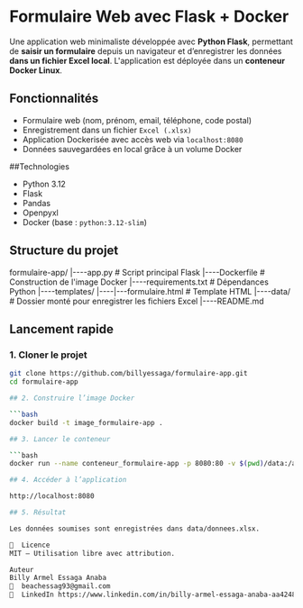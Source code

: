 #  Formulaire Web avec Flask + Docker

Une application web minimaliste développée avec **Python Flask**, permettant de **saisir un formulaire** depuis un navigateur et d’enregistrer les données **dans un fichier Excel local**. L'application est déployée dans un **conteneur Docker Linux**.

##  Fonctionnalités

- Formulaire web (nom, prénom, email, téléphone, code postal)
- Enregistrement dans un fichier `Excel (.xlsx)`
- Application Dockerisée avec accès web via `localhost:8080`
- Données sauvegardées en local grâce à un volume Docker

##Technologies

- Python 3.12
- Flask
- Pandas
- Openpyxl
- Docker (base : `python:3.12-slim`)

## Structure du projet

formulaire-app/
|----app.py # Script principal Flask
|----Dockerfile # Construction de l'image Docker
|----requirements.txt # Dépendances Python
|----templates/
|----|---formulaire.html # Template HTML
|----data/ # Dossier monté pour enregistrer les fichiers Excel
|----README.md


## Lancement rapide

### 1. Cloner le projet
```bash
git clone https://github.com/billyessaga/formulaire-app.git
cd formulaire-app

## 2. Construire l’image Docker

```bash
docker build -t image_formulaire-app .

## 3. Lancer le conteneur

```bash
docker run --name conteneur_formulaire-app -p 8080:80 -v $(pwd)/data:/app/data image_formulaire-app

## 4. Accéder à l’application

http://localhost:8080

## 5. Résultat

Les données soumises sont enregistrées dans data/donnees.xlsx.

📄  Licence
MIT – Utilisation libre avec attribution.

Auteur
Billy Armel Essaga Anaba
📧  beachessag93@gmail.com
🔗  LinkedIn https://www.linkedin.com/in/billy-armel-essaga-anaba-aa4248242
